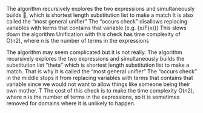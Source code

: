 ﻿The algorithm recursively explores the two expressions and simultaneously builds , which is shortest length substitution list to make a match 
It is also called the  “most general unifier”
The “occurs check” disallows replacing variables with terms that contains that variable (e.g. {x/F(x)})
This slows down the algorithm
Unification with this check has time complexity of O(n2), where n is the number of terms in the expressions

The algorithm may seem complicated but it is not really.
The algorithm recursively explores the two expressions and simultaneously builds the substitution list “theta” which is shortest length substitution list to make a match. That is why it is called the “most general unifier”
The “occurs check” in the middle stops it from replacing variables with terms that contains that variable since we would not want to allow things like someone being their own mother.
T
The cost of this check is to make the time complexity O(n2), where n is the number of terms in the expressions, so it is sometimes removed for domains where it is unlikely to happen.

